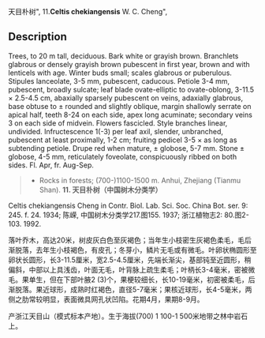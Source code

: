 天目朴树",
11.**Celtis chekiangensis** W. C. Cheng",

## Description
Trees, to 20 m tall, deciduous. Bark white or grayish brown. Branchlets glabrous or densely grayish brown pubescent in first year, brown and with lenticels with age. Winter buds small; scales glabrous or puberulous. Stipules lanceolate, 3-5 mm, pubescent, caducous. Petiole 3-4 mm, pubescent, broadly sulcate; leaf blade ovate-elliptic to ovate-oblong, 3-11.5 × 2.5-4.5 cm, abaxially sparsely pubescent on veins, adaxially glabrous, base obtuse to ± rounded and slightly oblique, margin shallowly serrate on apical half, teeth 8-24 on each side, apex long acuminate; secondary veins 3 on each side of midvein. Flowers fascicled. Style branches linear, undivided. Infructescence 1(-3) per leaf axil, slender, unbranched, pubescent at least proximally, 1-2 cm; fruiting pedicel 3-5 × as long as subtending petiole. Drupe red when mature, ± globose, 5-7 mm. Stone ± globose, 4-5 mm, reticulately foveolate, conspicuously ribbed on both sides. Fl. Apr, fr. Aug-Sep.

> * Rocks in forests; (700-)1100-1500 m. Anhui, Zhejiang (Tianmu Shan).
**11. 天目朴树（中国树木分类学）**

Celtis chekiangensis Cheng in Contr. Biol. Lab. Sci. Soc. China Bot. ser. 9: 245. f. 24. 1934; 陈嵘, 中国树木分类学217.图155. 1937; 浙江植物志2: 80.图2-103. 1992.

落叶乔木，高达20米，树皮灰白色至灰褐色；当年生小枝密生灰褐色柔毛，毛后渐脱落，去年生小枝褐色，有皮孔；冬芽小，鳞片无毛或有微毛。叶卵状椭圆形至卵状长圆形，长3-11.5厘米，宽2.5-4.5厘米，先端长渐尖，基部钝至近圆形，稍偏斜，中部以上具浅齿，叶面无毛，叶背脉上疏生柔毛；叶柄长3-4毫米，密被微毛。果单生，但在下部叶腋2 (3)个，果梗较细长，长10-19毫米，初密被柔毛，后渐脱落。果近球形，成熟时红褐色，直径5-7毫米；果核近球形，长4-5毫米，两侧之肋常较明显，表面微具网孔状凹陷。花期4月，果期8-9月。

产浙江天目山（模式标本产地）。生于海拔(700) 1 100-1 500米地带之林中岩石上。
